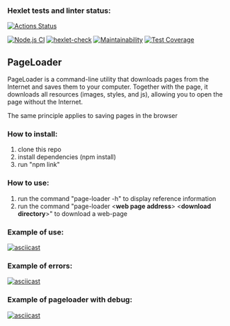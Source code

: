 ### Hexlet tests and linter status:
[![Actions Status](https://github.com/ivankl/backend-project-lvl3/workflows/hexlet-check/badge.svg)](https://github.com/ivankl/backend-project-lvl3/actions)

[![Node.js CI](https://github.com/f1eeman/backend-project-lvl3/workflows/Node.js%20CI/badge.svg?branch=main)](https://github.com/f1eeman/backend-project-lvl3/actions?query=workflow%3A%22Node.js+CI%22)
[![hexlet-check](https://github.com/f1eeman/backend-project-lvl3/workflows/hexlet-check/badge.svg)](https://github.com/f1eeman/backend-project-lvl3/actions?query=workflow%3Ahexlet-check)
[![Maintainability](https://api.codeclimate.com/v1/badges/69ac0046fcecbdfbfdc4/maintainability)](https://codeclimate.com/github/f1eeman/backend-project-lvl3/maintainability)
[![Test Coverage](https://api.codeclimate.com/v1/badges/69ac0046fcecbdfbfdc4/test_coverage)](https://codeclimate.com/github/f1eeman/backend-project-lvl3/test_coverage)

## PageLoader 

PageLoader is a command-line utility that downloads pages from the Internet and saves them to your computer. Together with the page, it downloads all resources (images, styles, and js), allowing you to open the page without the Internet.

The same principle applies to saving pages in the browser

### How to install:
1. clone this repo
2. install dependencies (npm install)
3. run "npm link"

### How to use:
1. run the command "page-loader -h" to display reference information
2. run the command "page-loader <**web page address**> <**download directory**>" to download a web-page


### Example of use:
[![asciicast](https://asciinema.org/a/bDaA4Vchs3VX6rWc9IsbwcplL.svg)](https://asciinema.org/a/bDaA4Vchs3VX6rWc9IsbwcplL)

### Example of errors:
[![asciicast](https://asciinema.org/a/KSjQORnYsnzXzkQWEPfTrVJB8.svg)](https://asciinema.org/a/KSjQORnYsnzXzkQWEPfTrVJB8)

### Example of pageloader with debug:
[![asciicast](https://asciinema.org/a/ABHYSAKwBrPBBgBtPbEJrBHoA.svg)](https://asciinema.org/a/ABHYSAKwBrPBBgBtPbEJrBHoA)